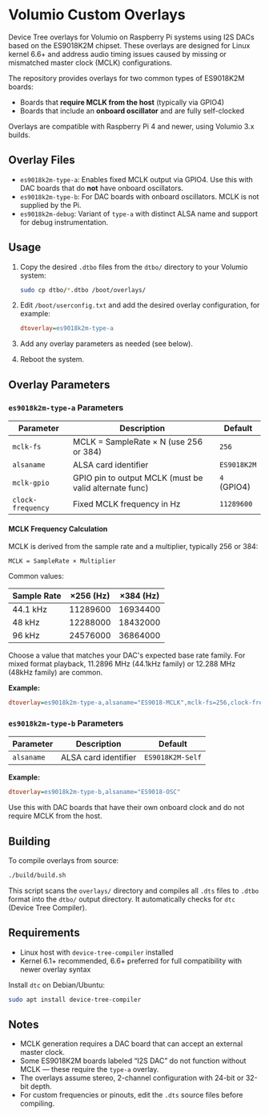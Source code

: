 # Volumio Custom Overlays

Device Tree overlays for Volumio on Raspberry Pi systems using I2S DACs based on the ES9018K2M chipset. These overlays are designed for Linux kernel 6.6+ and address audio timing issues caused by missing or mismatched master clock (MCLK) configurations.

The repository provides overlays for two common types of ES9018K2M boards:

- Boards that **require MCLK from the host** (typically via GPIO4)
- Boards that include an **onboard oscillator** and are fully self-clocked

Overlays are compatible with Raspberry Pi 4 and newer, using Volumio 3.x builds.


## Overlay Files

- `es9018k2m-type-a`: Enables fixed MCLK output via GPIO4. Use this with DAC boards that do **not** have onboard oscillators.
- `es9018k2m-type-b`: For DAC boards with onboard oscillators. MCLK is not supplied by the Pi.
- `es9018k2m-debug`: Variant of `type-a` with distinct ALSA name and support for debug instrumentation.


## Usage

1. Copy the desired `.dtbo` files from the `dtbo/` directory to your Volumio system:
   ```bash
   sudo cp dtbo/*.dtbo /boot/overlays/
   ```

2. Edit `/boot/userconfig.txt` and add the desired overlay configuration, for example:
   ```ini
   dtoverlay=es9018k2m-type-a
   ```

3. Add any overlay parameters as needed (see below).

4. Reboot the system.


## Overlay Parameters

### `es9018k2m-type-a` Parameters

| Parameter         | Description                                              | Default       |
|------------------|----------------------------------------------------------|---------------|
| `mclk-fs`         | MCLK = SampleRate × N (use 256 or 384)                  | `256`         |
| `alsaname`        | ALSA card identifier                                    | `ES9018K2M`   |
| `mclk-gpio`       | GPIO pin to output MCLK (must be valid alternate func)  | `4` (GPIO4)   |
| `clock-frequency` | Fixed MCLK frequency in Hz                              | `11289600`    |

#### MCLK Frequency Calculation

MCLK is derived from the sample rate and a multiplier, typically 256 or 384:

```
MCLK = SampleRate × Multiplier
```

Common values:

| Sample Rate | ×256 (Hz) | ×384 (Hz) |
|-------------|-----------|-----------|
| 44.1 kHz    | 11289600  | 16934400  |
| 48 kHz      | 12288000  | 18432000  |
| 96 kHz      | 24576000  | 36864000  |

Choose a value that matches your DAC's expected base rate family. For mixed format playback, 11.2896 MHz (44.1kHz family) or 12.288 MHz (48kHz family) are common.

**Example:**
```ini
dtoverlay=es9018k2m-type-a,alsaname="ES9018-MCLK",mclk-fs=256,clock-frequency=11289600
```


### `es9018k2m-type-b` Parameters

| Parameter  | Description                     | Default              |
|------------|---------------------------------|----------------------|
| `alsaname` | ALSA card identifier            | `ES9018K2M-Self`     |

**Example:**
```ini
dtoverlay=es9018k2m-type-b,alsaname="ES9018-OSC"
```

Use this with DAC boards that have their own onboard clock and do not require MCLK from the host.


## Building

To compile overlays from source:

```bash
./build/build.sh
```

This script scans the `overlays/` directory and compiles all `.dts` files to `.dtbo` format into the `dtbo/` output directory. It automatically checks for `dtc` (Device Tree Compiler).


## Requirements

- Linux host with `device-tree-compiler` installed
- Kernel 6.1+ recommended, 6.6+ preferred for full compatibility with newer overlay syntax

Install `dtc` on Debian/Ubuntu:

```bash
sudo apt install device-tree-compiler
```


## Notes

- MCLK generation requires a DAC board that can accept an external master clock.
- Some ES9018K2M boards labeled “I2S DAC” do not function without MCLK — these require the `type-a` overlay.
- The overlays assume stereo, 2-channel configuration with 24-bit or 32-bit depth.
- For custom frequencies or pinouts, edit the `.dts` source files before compiling.
